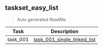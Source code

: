 ## taskset_easy_list

> Auto generated ReadMe

| Task | Description |
| --- | --- |
| task_001 | [task_001_single_linked_list](taskset_easy_list/task_001_single_linked_list) |

